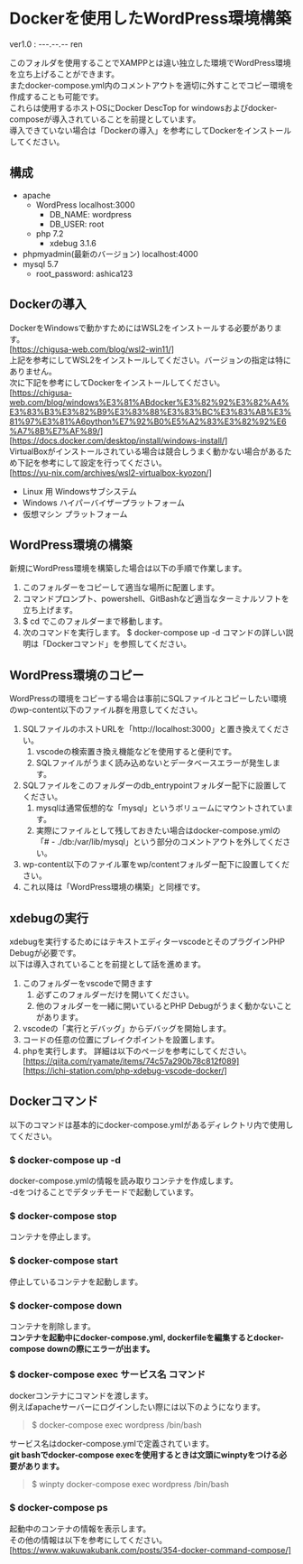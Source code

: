# Dockerを使用したWordPress環境構築
ver1.0 : ---.--.-- ren

このフォルダを使用することでXAMPPとは違い独立した環境でWordPress環境を立ち上げることができます。  
またdocker-compose.yml内のコメントアウトを適切に外すことでコピー環境を作成することも可能です。  
これらは使用するホストOSにDocker DescTop for windowsおよびdocker-composeが導入されていることを前提としています。  
導入できていない場合は「Dockerの導入」を参考にしてDockerをインストールしてください。  
## 構成
* apache
    * WordPress localhost:3000
        * DB_NAME: wordpress
        * DB_USER: root
    * php 7.2
        * xdebug 3.1.6
* phpmyadmin(最新のバージョン) localhost:4000
* mysql 5.7
    * root_password: ashica123
## Dockerの導入
DockerをWindowsで動かすためにはWSL2をインストールする必要があります。  
[https://chigusa-web.com/blog/wsl2-win11/]  
上記を参考にしてWSL2をインストールしてください。バージョンの指定は特にありません。  
次に下記を参考にしてDockerをインストールしてください。  
[https://chigusa-web.com/blog/windows%E3%81%ABdocker%E3%82%92%E3%82%A4%E3%83%B3%E3%82%B9%E3%83%88%E3%83%BC%E3%83%AB%E3%81%97%E3%81%A6python%E7%92%B0%E5%A2%83%E3%82%92%E6%A7%8B%E7%AF%89/]  
[https://docs.docker.com/desktop/install/windows-install/]  
VirtualBoxがインストールされている場合は競合しうまく動かない場合があるため下記を参考にして設定を行ってください。  
[https://yu-nix.com/archives/wsl2-virtualbox-kyozon/]
- Linux 用 Windowsサブシステム
- Windows ハイパーバイザープラットフォーム
- 仮想マシン プラットフォーム
## WordPress環境の構築
新規にWordPress環境を構築した場合は以下の手順で作業します。
1. このフォルダーをコピーして適当な場所に配置します。
2. コマンドプロンプト、powershell、GitBashなど適当なターミナルソフトを立ち上げます。
3. $ cd でこのフォルダーまで移動します。
4. 次のコマンドを実行します。 $ docker-compose up -d
コマンドの詳しい説明は「Dockerコマンド」を参照してください。
## WordPress環境のコピー
WordPressの環境をコピーする場合は事前にSQLファイルとコピーしたい環境のwp-content以下のファイル群を用意してください。
1. SQLファイルのホストURLを「http://localhost:3000」と置き換えてください。
    1. vscodeの検索置き換え機能などを使用すると便利です。
    2. SQLファイルがうまく読み込めないとデータベースエラーが発生します。
2. SQLファイルをこのフォルダーのdb_entrypointフォルダー配下に設置してください。
    1. mysqlは通常仮想的な「mysql」というボリュームにマウントされています。
    2. 実際にファイルとして残しておきたい場合はdocker-compose.ymlの  
    「# - ./db:/var/lib/mysql」という部分のコメントアウトを外してください。
3. wp-content以下のファイル軍をwp/contentフォルダー配下に設置してください。
4. これ以降は「WordPress環境の構築」と同様です。
## xdebugの実行
xdebugを実行するためにはテキストエディターvscodeとそのプラグインPHP Debugが必要です。  
以下は導入されていることを前提として話を進めます。
1. このフォルダーをvscodeで開きます
    1. 必ずこのフォルダーだけを開いてください。
    2. 他のフォルダーを一緒に開いているとPHP Debugがうまく動かないことがあります。
2. vscodeの「実行とデバッグ」からデバッグを開始します。
3. コードの任意の位置にブレイクポイントを設置します。
4. phpを実行します。
詳細は以下のページを参考にしてください。  
[https://qiita.com/ryamate/items/74c57a290b78c812f089]  
[https://ichi-station.com/php-xdebug-vscode-docker/]
## Dockerコマンド
以下のコマンドは基本的にdocker-compose.ymlがあるディレクトリ内で使用してください。
### $ docker-compose up -d
docker-compose.ymlの情報を読み取りコンテナを作成します。  
-dをつけることでデタッチモードで起動しています。
### $ docker-compose stop
コンテナを停止します。
### $ docker-compose start
停止しているコンテナを起動します。
### $ docker-compose down
コンテナを削除します。  
**コンテナを起動中にdocker-compose.yml, dockerfileを編集するとdocker-compose downの際にエラーが出ます。**  
### $ docker-compose exec サービス名 コマンド
dockerコンテナにコマンドを渡します。  
例えばapacheサーバーにログインしたい際には以下のようになります。  
> $ docker-compose exec wordpress /bin/bash  

サービス名はdocker-compose.ymlで定義されています。  
**git bashでdocker-compose execを使用するときは文頭にwinptyをつける必要があります。**  
> $ winpty docker-compose exec wordpress /bin/bash
### $ docker-compose ps
起動中のコンテナの情報を表示します。  
その他の情報は以下を参考にしてください。  
[https://www.wakuwakubank.com/posts/354-docker-command-compose/]